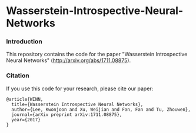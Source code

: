 # Wasserstein-Introspective-Neural-Networks

### Introduction

This repository contains the code for the paper "Wasserstein Introspective Neural Networks" (http://arxiv.org/abs/1711.08875).

### Citation

If you use this code for your research, please cite our paper:
```
@article{WINN,
  title={Wasserstein Introspective Neural Networks},
  author={Lee, Kwonjoon and Xu, Weijian and Fan, Fan and Tu, Zhouwen},
  journal={arXiv preprint arXiv:1711.08875},
  year={2017}
}
```
